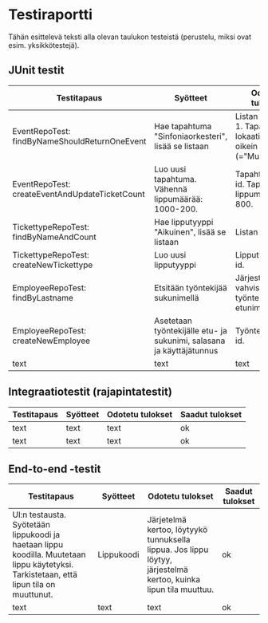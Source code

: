 # Testiraportti

Tähän esittelevä teksti alla olevan taulukon testeistä (perustelu, miksi ovat esim. yksikkötestejä).

## JUnit testit

Testitapaus | Syötteet | Odotetu tulokset | Saadut tulokset
------ | ------ | ------ | ------
EventRepoTest: findByNameShouldReturnOneEvent | Hae tapahtuma "Sinfoniaorkesteri", lisää se listaan | Listan koko on  1. Tapahtuman lokaatio on oikein (="Musiikkitalo") | ok
EventRepoTest: createEventAndUpdateTicketCount | Luo uusi tapahtuma. Vähennä lippumäärää: 1000-200. | Tapahtumalla on id. Tapahtuman lippumäärä on 800. | ok
TickettypeRepoTest: findByNameAndCount | Hae lipputyyppi "Aikuinen", lisää se listaan | Listan koko on 2 | ok
TickettypeRepoTest: createNewTickettype | Luo uusi lipputyyppi | Lipputyypillä on id. | ok
EmployeeRepoTest: findByLastname | Etsitään työntekijää sukunimellä | Järjestelmä vahvistaa työntekijän etunimen | OK
EmployeeRepoTest: createNewEmployee | Asetetaan työntekijälle etu- ja sukunimi, salasana ja käyttäjätunnus | Työntekijällä on id. | ok
text | text | text | ok

## Integraatiotestit (rajapintatestit)

Testitapaus | Syötteet | Odotetu tulokset | Saadut tulokset
------ | ------ | ------ | ------
text | text | text | ok
text | text | text | ok

## End-to-end -testit

Testitapaus | Syötteet | Odotetu tulokset | Saadut tulokset
------ | ------ | ------ | ------
UI:n testausta. Syötetään lippukoodi ja haetaan lippu koodilla. Muutetaan lippu käytetyksi. Tarkistetaan, että lipun tila on muuttunut. | Lippukoodi | Järjetelmä kertoo, löytyykö tunnuksella lippua. Jos lippu löytyy, järjestelmä kertoo, kuinka lipun tila muuttuu. | ok
text | text | text | ok